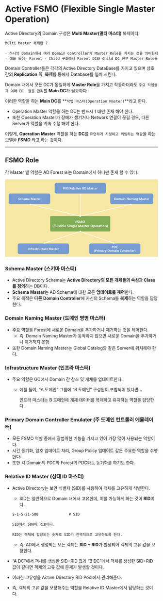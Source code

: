 # Active FSMO (Flexible Single Master Operation)

Active Directory의 Domain 구성은 **Multi Master(멀티 마스터)** 복제이다.

```markdown
Multi Master 복제란 ?

- 하나의 Domain에서 여러 Domain Controller가 Master Role을 가지는 것을 의미한다. 
- 예를 들어, Parent - Child 구조에서 Parent DC와 Child DC 전부 Master Role을 가지고 있는 것이다.
```

Domain Controller들은 각각의 Active Directory DataBase를 가지고 있으며 상호 간의 **Replication**  즉, **복제**를 통해서 Database를 일치 시킨다.

Domain 내에서 모든 DC가 동일하게 **Master Role**을 가지고 작동하더라도 `주요 작업들과 여러 DC  들을 관리`할 **Main DC**가 필요하다.

이러한 역할을 하는 **Main DC**를 **`작업 마스터(Operation Master)`**라고 한다.

- Operation Master 역할을 하는 DC는 반드시 1 대만 존재 해야 한다.
- 또한 Operation Master가 장애가 생기거나 Network 연결이 끊길 경우, 다른 Server가 역할을 계속 수행 해야 한다.

이렇게, **Operation Master** 역할을 하는 **DC**를 `유연하게 지정하고 위임하는 역할`을 하는 모델을                      **FSMO** 라고 하는 것이다.

---

## FSMO Role

각 Master 별 역할은 AD Forest 또는 Domain에서 하나만 존재 할 수 있다.

<img src="./Image/FSMO1.png" alt="Alt123" width="600">

### Schema Master (스키마 마스터)

- Active Directory Schema는 **Active Directory의 모든 개체들의 속성과 Class를 정의**하는 DB이다.
- **Schema Master**는 AD Schema에 대한 모든 **업데이트를 제어**한다.
- 주요 목적은 **다른** **Domain Controller**에 자신의 Schema를 **복제**하는 역할을 담당한다.

### Domain Naming Master (도메인 명명 마스터)

- 주요 역할을 Forest에 새로운 Domain을 추가하거나 제거하는 것을 제어한다.
    - 즉, Domain Naming Master가 동작하지 않으면 새로운 Domain을 추가하거나 제거하지 못함
- 또한 Domain Naming Master는 Global Catalog와 같은 Server에 위치해야 한다.

### Infrastructure Master (인프라 마스터)

- 주요 역할은 GC에서 Domain 간 참조 및 개체를 업데이트한다.
    - 예를 들어, “A 도메인” 그룹에 “B 도메인” 구성원이 포함되어 있다면…
        
        인프라 마스터는 B 도메인에 개체 데이터를 복제하고 유지하는 역할을 담당한다. 
        

### Primary Domain Controller Emulater (주 도메인 컨트롤러 에뮬레이터)

- 모든 FSMO 역할 중에서 광범위한 기능을 가지고 있어 가장 많이 사용되는 역할이다.
- 시간 동기화, 암호 업데이트 처리, Group Policy 업데이트 같은 주요한 역할을 수행한다.
- 또한 각 Domain의 PDC와 Forest의 PDC와도 동기화를 하기도 한다.

### Relative ID Master (상대 ID 마스터)

- Active Directory는 보안 식별자 (SID)를 사용하여 객체를 고유하게 식별한다.
    - SID는 일반적으로 Domain 내에서 고유한데, 이를 가능하게 하는 것이 **RID**이다.
    
    ```markdown
    S-1-5-21-500              # SID
    
    SID에서 500이 RID이다. 
    
    RID는 객체에 할당되는 숫자로 SID가 전역적으로 고유하도록 한다.
    ```
    
    - 즉, AD에서 생성되는 모든 객체는 **SID + RID**가 할당되어 객체의 고유 값을 보장한다.
- “A DC”에서 객체를 생성한 SID+RID 값과 “B DC”에서 객체를 생성한 SID+RID 값이 같다면 객체의 고유 값에 문제가 발생할 것이다.
- 이러한 고유성을 Active Directory RID Pool에서 관리해준다.
- 즉, 객체의 고유 값을 보장해주는 역할을 Relative ID Master에서 담당하는 것이다.
